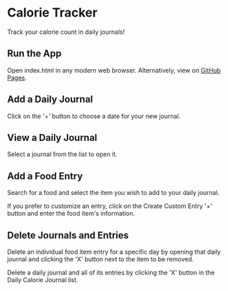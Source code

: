 # Calorie Tracker

Track your calorie count in daily journals!

## Run the App

Open index.html in any modern web browser.  Alternatively, view on [GitHub Pages](http://jnpj1.github.io/health-tracker).

## Add a Daily Journal

Click on the '+' button to choose a date for your new journal.

## View a Daily Journal

Select a journal from the list to open it.

## Add a Food Entry

Search for a food and select the item you wish to add to your daily journal.

If you prefer to customize an entry, click on the Create Custom Entry '+' button and enter the food item's information.

## Delete Journals and Entries

Delete an individual food item entry for a specific day by opening that daily journal and clicking the 'X' button next to the
item to be removed.

Delete a daily journal and all of its entries by clicking the 'X' button in the Daily Calorie Journal list.